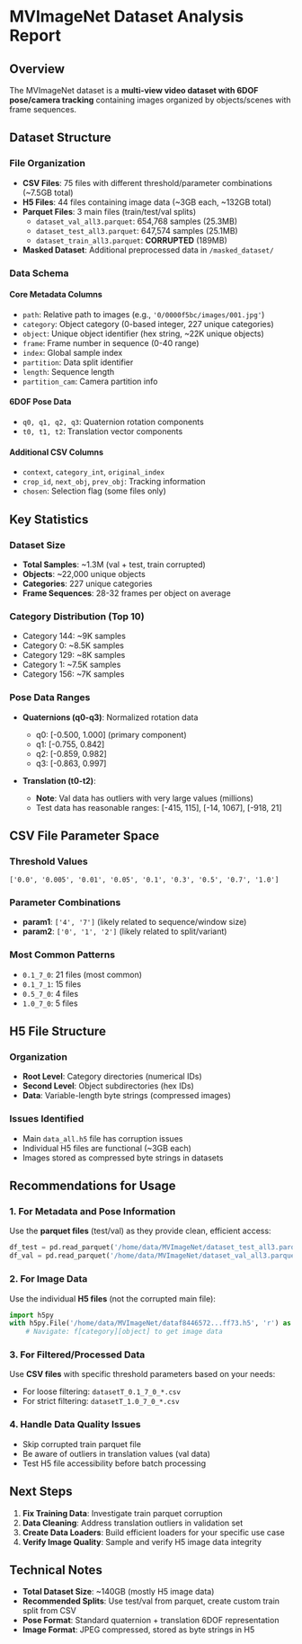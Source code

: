 # MVImageNet Dataset Analysis Report

## Overview
The MVImageNet dataset is a **multi-view video dataset with 6DOF pose/camera tracking** containing images organized by objects/scenes with frame sequences.

## Dataset Structure

### File Organization
- **CSV Files**: 75 files with different threshold/parameter combinations (~7.5GB total)
- **H5 Files**: 44 files containing image data (~3GB each, ~132GB total)
- **Parquet Files**: 3 main files (train/test/val splits)
  - `dataset_val_all3.parquet`: 654,768 samples (25.3MB)
  - `dataset_test_all3.parquet`: 647,574 samples (25.1MB) 
  - `dataset_train_all3.parquet`: **CORRUPTED** (189MB)
- **Masked Dataset**: Additional preprocessed data in `/masked_dataset/`

### Data Schema

#### Core Metadata Columns
- `path`: Relative path to images (e.g., `'0/0000f5bc/images/001.jpg'`)
- `category`: Object category (0-based integer, 227 unique categories)
- `object`: Unique object identifier (hex string, ~22K unique objects)
- `frame`: Frame number in sequence (0-40 range)
- `index`: Global sample index
- `partition`: Data split identifier
- `length`: Sequence length
- `partition_cam`: Camera partition info

#### 6DOF Pose Data
- `q0, q1, q2, q3`: Quaternion rotation components
- `t0, t1, t2`: Translation vector components

#### Additional CSV Columns
- `context`, `category_int`, `original_index`
- `crop_id`, `next_obj`, `prev_obj`: Tracking information
- `chosen`: Selection flag (some files only)

## Key Statistics

### Dataset Size
- **Total Samples**: ~1.3M (val + test, train corrupted)
- **Objects**: ~22,000 unique objects
- **Categories**: 227 unique categories
- **Frame Sequences**: 28-32 frames per object on average

### Category Distribution (Top 10)
- Category 144: ~9K samples
- Category 0: ~8.5K samples  
- Category 129: ~8K samples
- Category 1: ~7.5K samples
- Category 156: ~7K samples

### Pose Data Ranges
- **Quaternions (q0-q3)**: Normalized rotation data
  - q0: [-0.500, 1.000] (primary component)
  - q1: [-0.755, 0.842] 
  - q2: [-0.859, 0.982]
  - q3: [-0.863, 0.997]

- **Translation (t0-t2)**: 
  - **Note**: Val data has outliers with very large values (millions)
  - Test data has reasonable ranges: [-415, 115], [-14, 1067], [-918, 21]

## CSV File Parameter Space

### Threshold Values
`['0.0', '0.005', '0.01', '0.05', '0.1', '0.3', '0.5', '0.7', '1.0']`

### Parameter Combinations
- **param1**: `['4', '7']` (likely related to sequence/window size)
- **param2**: `['0', '1', '2']` (likely related to split/variant)

### Most Common Patterns
- `0.1_7_0`: 21 files (most common)
- `0.1_7_1`: 15 files  
- `0.5_7_0`: 4 files
- `1.0_7_0`: 5 files

## H5 File Structure

### Organization
- **Root Level**: Category directories (numerical IDs)
- **Second Level**: Object subdirectories (hex IDs)
- **Data**: Variable-length byte strings (compressed images)

### Issues Identified
- Main `data_all.h5` file has corruption issues
- Individual H5 files are functional (~3GB each)
- Images stored as compressed byte strings in datasets

## Recommendations for Usage

### 1. **For Metadata and Pose Information**
Use the **parquet files** (test/val) as they provide clean, efficient access:
```python
df_test = pd.read_parquet('/home/data/MVImageNet/dataset_test_all3.parquet')
df_val = pd.read_parquet('/home/data/MVImageNet/dataset_val_all3.parquet')
```

### 2. **For Image Data**
Use the individual **H5 files** (not the corrupted main file):
```python
import h5py
with h5py.File('/home/data/MVImageNet/dataf8446572...ff73.h5', 'r') as f:
    # Navigate: f[category][object] to get image data
```

### 3. **For Filtered/Processed Data**
Use **CSV files** with specific threshold parameters based on your needs:
- For loose filtering: `datasetT_0.1_7_0_*.csv`
- For strict filtering: `datasetT_1.0_7_0_*.csv`

### 4. **Handle Data Quality Issues**
- Skip corrupted train parquet file
- Be aware of outliers in translation values (val data)
- Test H5 file accessibility before batch processing

## Next Steps

1. **Fix Training Data**: Investigate train parquet corruption
2. **Data Cleaning**: Address translation outliers in validation set
3. **Create Data Loaders**: Build efficient loaders for your specific use case
4. **Verify Image Quality**: Sample and verify H5 image data integrity

## Technical Notes

- **Total Dataset Size**: ~140GB (mostly H5 image data)
- **Recommended Splits**: Use test/val from parquet, create custom train split from CSV
- **Pose Format**: Standard quaternion + translation 6DOF representation
- **Image Format**: JPEG compressed, stored as byte strings in H5 